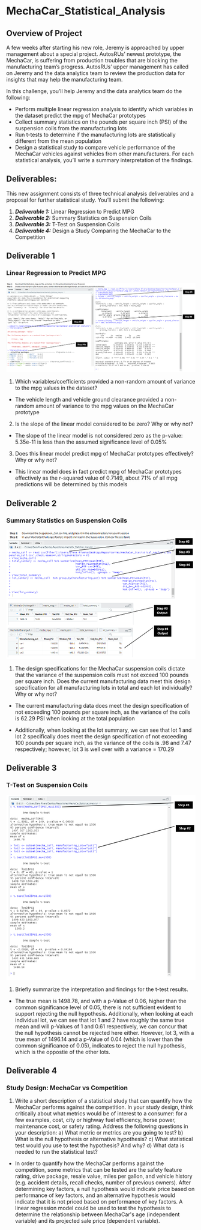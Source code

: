 # MechaCar_Statistical_Analysis

## Overview of Project
A few weeks after starting his new role, Jeremy is approached by upper management about a special project. AutosRUs’ newest prototype, the MechaCar, is suffering from production troubles that are blocking the manufacturing team’s progress. AutosRUs’ upper management has called on Jeremy and the data analytics team to review the production data for insights that may help the manufacturing team.

In this challenge, you’ll help Jeremy and the data analytics team do the following:

* Perform multiple linear regression analysis to identify which variables in the dataset predict the mpg of MechaCar prototypes
* Collect summary statistics on the pounds per square inch (PSI) of the suspension coils from the manufacturing lots
* Run t-tests to determine if the manufacturing lots are statistically different from the mean population
* Design a statistical study to compare vehicle performance of the MechaCar vehicles against vehicles from other manufacturers. For each statistical analysis, you’ll write a summary interpretation of the findings.

## Deliverables:
This new assignment consists of three technical analysis deliverables and a proposal for further statistical study. You’ll submit the following:

1. ***Deliverable 1:*** Linear Regression to Predict MPG
2. ***Deliverable 2:*** Summary Statistics on Suspension Coils
3. ***Deliverable 3:*** T-Test on Suspension Coils
4. ***Deliverable 4:*** Design a Study Comparing the MechaCar to the Competition

## Deliverable 1
### Linear Regression to Predict MPG

![alt tag](https://github.com/elrvra/MechaCar_Statistical_Analysis/blob/main/Resources/Deliverable1pic.png)

1. Which variables/coefficients provided a non-random amount of variance to the mpg values in the dataset?

- The vehicle length and vehicle ground clearance provided a non-random amount of variance to the mpg values on the MechaCar prototype

2. Is the slope of the linear model considered to be zero? Why or why not?

- The slope of the linear model is not considered zero as the p-value: 5.35e-11 is less than the assumed significance level of 0.05%

3. Does this linear model predict mpg of MechaCar prototypes effectively? Why or why not?

- This linear model does in fact predict mpg of MechaCar prototypes effectively as the r-squared value of 0.7149, about 71% of all mpg predictions will be determined by this models

## Deliverable 2
### Summary Statistics on Suspension Coils

![alt tag](https://github.com/elrvra/MechaCar_Statistical_Analysis/blob/main/Resources/Deliverable2pic.png)

1. The design specifications for the MechaCar suspension coils dictate that the variance of the suspension coils must not exceed 100 pounds per square inch. Does the current manufacturing data meet this design specification for all manufacturing lots in total and each lot individually? Why or why not?

- The current manufacturing data does meet the design specification of not exceeding 100 pounds per square inch, as the variance of the coils is 62.29 PSI when looking at the total population

- Additionally, when looking at the lot summary, we can see that lot 1 and lot 2 specifically does meet the design specification of not exceeding 100 pounds per square inch, as the variance of the coils is .98 and 7.47 respectively; however, lot 3 is well over with a variance = 170.29

## Deliverable 3
### T-Test on Suspension Coils

![alt tag](https://github.com/elrvra/MechaCar_Statistical_Analysis/blob/main/Resources/Deliverable3pic.png)

1. Briefly summarize the interpretation and findings for the t-test results.

-  The true mean is 1498.78, and with a p-Value of 0.06, higher than the common significance level of 0.05, there is not sufficient evident to support rejecting the null hypothesis. Additionally, when looking at each individual lot, we can see that lot 1 and 2 have roughly the same true mean and will p-Values of 1 and 0.61 respectively, we can concur that the null hypothesis cannot be rejected here either. However, lot 3, with a true mean of 1496.14 and a p-Value of 0.04 (which is lower than the common significance of 0.05), indicates to reject the null hypothesis, which is the oppostie of the other lots.

## Deliverable 4
### Study Design: MechaCar vs Competition

1. Write a short description of a statistical study that can quantify how the MechaCar performs against the competition. In your study design, think critically about what metrics would be of interest to a consumer: for a few examples, cost, city or highway fuel efficiency, horse power, maintenance cost, or safety rating. Address the following questions in your description:
a) What metric or metrics are you going to test?
b) What is the null hypothesis or alternative hypothesis?
c) What statistical test would you use to test the hypothesis? And why?
d) What data is needed to run the statistical test?

- In order to quantify how the MechaCar performs against the competition, some metrics that can be tested are the safety feature rating, drive package, resale value, miles per gallon, and vehicle history (e.g. accident details, recall checks, number of previous owners). After determining key factors, a null hypothesis would indicate price based on performance of key factors, and an alternative hypothesis would indicate that it is not priced based on performance of key factors. A linear regression model could be used to test the hypothesis to determine the relationship between MechaCar's age (independent variable) and its projected sale price (dependent variable). 